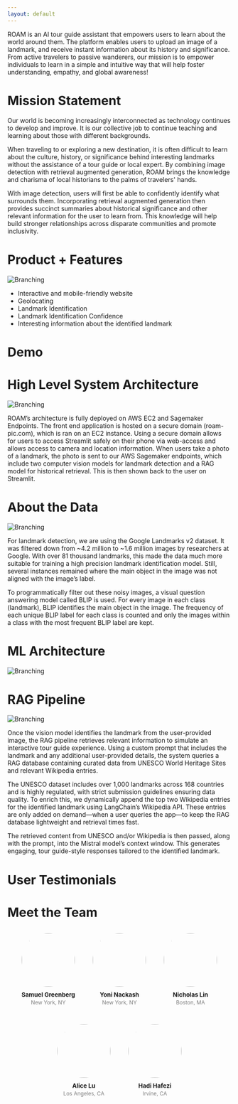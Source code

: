 ```yaml
---
layout: default
---
```

ROAM is an AI tour guide assistant that empowers users to learn about the world around them. The platform enables users to upload an image of a landmark, and receive instant information about its history and significance. From active travelers to passive wanderers, our mission is to empower individuals to learn in a simple and intuitive way that will help foster understanding, empathy, and global awareness!

# Mission Statement

Our world is becoming increasingly interconnected as technology continues to develop and improve. It is our collective job to continue teaching and learning about those with different backgrounds.

When traveling to or exploring a new destination, it is often difficult to learn about the culture, history, or significance behind interesting landmarks without the assistance of a tour guide or local expert. By combining image detection with retrieval augmented generation, ROAM brings the knowledge and charisma of local historians to the palms of travelers' hands. 

With image detection, users will first be able to confidently identify what surrounds them. Incorporating retrieval augmented generation then provides succinct summaries about historical significance and other relevant information for the user to learn from. This knowledge will help build stronger relationships across disparate communities and promote inclusivity.

# Product + Features
![Branching](/assets/img/product.png)
*   Interactive and mobile-friendly website
*   Geolocating
*   Landmark Identification
*   Landmark Identification Confidence
*   Interesting information about the identified landmark

# Demo


# High Level System Architecture
![Branching](/assets/img/system_architecture.png)

ROAM’s architecture is fully deployed on AWS EC2 and Sagemaker Endpoints. The front end application is hosted on a secure domain (roam-pic.com), which is ran on an EC2 instance. Using a secure domain allows for users to access Streamlit safely on their phone via web-access and allows access to camera and location information. When users take a photo of a landmark, the photo is sent to our AWS Sagemaker endpoints, which include two computer vision models for landmark detection and a RAG model for historical retrieval. This is then shown back to the user on Streamlit. 


# About the Data
![Branching](/assets/img/landmarks.png)

For landmark detection, we are using the Google Landmarks v2 dataset. It was filtered down from ~4.2 million to ~1.6 million images by researchers at Google. With over 81 thousand landmarks, this made the data much more suitable for training a high precision landmark identification model. Still, several instances remained where the main object in the image was not aligned with the image’s label.

To programmatically filter out these noisy images, a visual question answering model called BLIP is used. For every image in each class (landmark), BLIP identifies the main object in the image. The frequency of each unique BLIP label for each class is counted and only the images within a class with the most frequent BLIP label are kept.

# ML Architecture
![Branching](/assets/img/ml_architecture.png)

# RAG Pipeline
![Branching](/assets/img/RAG_Pipeline.png)

Once the vision model identifies the landmark from the user-provided image, the RAG pipeline retrieves relevant information to simulate an interactive tour guide experience. Using a custom prompt that includes the landmark and any additional user-provided details, the system queries a RAG database containing curated data from UNESCO World Heritage Sites and relevant Wikipedia entries.

The UNESCO dataset includes over 1,000 landmarks across 168 countries and is highly regulated, with strict submission guidelines ensuring data quality. To enrich this, we dynamically append the top two Wikipedia entries for the identified landmark using LangChain’s Wikipedia API. These entries are only added on demand—when a user queries the app—to keep the RAG database lightweight and retrieval times fast.

The retrieved content from UNESCO and/or Wikipedia is then passed, along with the prompt, into the Mistral model’s context window. This generates engaging, tour guide-style responses tailored to the identified landmark.
# User Testimonials
# Meet the Team

<div style="display: flex; justify-content: center; flex-wrap: wrap; gap: 40px; margin-top: 30px;">

  <div style="text-align: center; max-width: 140px;">
    <img src="assets/img/SamHeadshot.png" width="120" style="border-radius: 50%;">
    <p style="margin: 10px 0 0; font-size: 0.95em; font-weight: bold;">Samuel Greenberg</p>
    <p style="margin: 2px 0; font-size: 0.85em; color: gray;">New York, NY</p>
  </div>

  <div style="text-align: center; max-width: 140px;">
    <img src="assets/img/YoniHeadshot.png" width="120" style="border-radius: 50%;">
    <p style="margin: 10px 0 0; font-size: 0.95em;font-weight: bold;">Yoni Nackash</p>
    <p style="margin: 2px 0; font-size: 0.85em; color: gray;">New York, NY</p>
  </div>

  <div style="text-align: center; max-width: 140px;">
    <img src="assets/img/NicholasHeadshot.png" width="120" style="border-radius: 50%;">
    <p style="margin: 10px 0 0; font-size: 0.95em;font-weight: bold;">Nicholas Lin</p>
    <p style="margin: 2px 0; font-size: 0.85em; color: gray;">Boston, MA</p>
  </div>

  <div style="text-align: center; max-width: 140px;">
    <img src="assets/img/AliceHeadshot.png" width="120" style="border-radius: 50%;">
    <p style="margin: 10px 0 0; font-size: 0.95em;font-weight: bold;">Alice Lu</p>
    <p style="margin: 2px 0; font-size: 0.85em; color: gray;">Los Angeles, CA</p>
  </div>

  <div style="text-align: center; max-width: 140px;">
    <img src="assets/img/HadiHeadshot.png" width="120" style="border-radius: 50%;">
    <p style="margin: 10px 0 0; font-size: 0.95em;font-weight: bold;">Hadi Hafezi</p>
    <p style="margin: 2px 0; font-size: 0.85em; color: gray;">Irvine, CA</p>
  </div>

</div>
